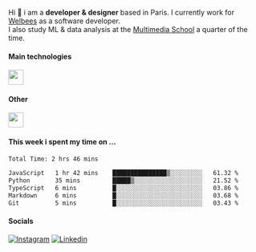 Hi :wave: i am a **developer & designer** based in Paris. I currently work for [Welbees](https://www.welbees.com) as a software developer.<br /> I also study ML & data analysis at the [Multimedia School](https://www.ecole-multimedia.com/) a quarter of the time.

#### Main technologies
<img height="30" src="https://skillicons.dev/icons?i=js,ts,react,nextjs,threejs,nodejs,nestjs,laravel,mysql,git,docker" />

#### Other
<img height="30" src="https://skillicons.dev/icons?i=figma,ps,ai,ae,pr,blender,unreal,ableton" />

#### This week i spent my time on ...
<!--START_SECTION:waka-->

```txt
Total Time: 2 hrs 46 mins

JavaScript   1 hr 42 mins    ███████████████▒░░░░░░░░░   61.32 %
Python       35 mins         █████▒░░░░░░░░░░░░░░░░░░░   21.52 %
TypeScript   6 mins          █░░░░░░░░░░░░░░░░░░░░░░░░   03.86 %
Markdown     6 mins          █░░░░░░░░░░░░░░░░░░░░░░░░   03.68 %
Git          5 mins          █░░░░░░░░░░░░░░░░░░░░░░░░   03.43 %
```

<!--END_SECTION:waka-->

#### Socials

<a href="https://www.instagram.com/maximelbv/" target="_blank">![Instagram](https://img.shields.io/badge/Instagram-E4405F?style=for-the-badge&logo=instagram&logoColor=white)</a>
<a href="https://www.linkedin.com/in/maxime-lefebvre-85b545199" target="_blank">![Linkedin](https://img.shields.io/badge/LinkedIn-0077B5?style=for-the-badge&logo=linkedin&logoColor=white)</a>
